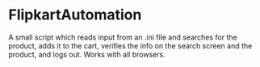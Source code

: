 # FlipkartAutomation
A small script which reads input from an .ini file and searches for the product, adds it to the cart, verifies the info on the search screen and the product, and logs out. Works with all browsers.
